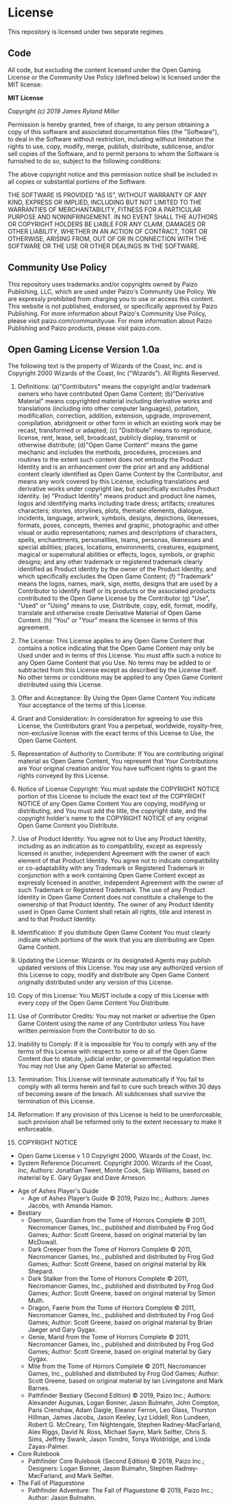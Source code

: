 # License

This repository is licensed under two separate regimes. 

## Code

All code, but excluding the content licensed under the Open Gaming License or
the Community Use Policy (defined below) is licensed under the MIT license:

**MIT License**

*Copyright (c) 2019 James Ryland Miller*

Permission is hereby granted, free of charge, to any person obtaining a copy of
this software and associated documentation files (the "Software"), to deal in
the Software without restriction, including without limitation the rights to
use, copy, modify, merge, publish, distribute, sublicense, and/or sell copies of
the Software, and to permit persons to whom the Software is furnished to do so,
subject to the following conditions:

The above copyright notice and this permission notice shall be included in all
copies or substantial portions of the Software.

THE SOFTWARE IS PROVIDED "AS IS", WITHOUT WARRANTY OF ANY KIND, EXPRESS OR
IMPLIED, INCLUDING BUT NOT LIMITED TO THE WARRANTIES OF MERCHANTABILITY, FITNESS
FOR A PARTICULAR PURPOSE AND NONINFRINGEMENT. IN NO EVENT SHALL THE AUTHORS OR
COPYRIGHT HOLDERS BE LIABLE FOR ANY CLAIM, DAMAGES OR OTHER LIABILITY, WHETHER
IN AN ACTION OF CONTRACT, TORT OR OTHERWISE, ARISING FROM, OUT OF OR IN
CONNECTION WITH THE SOFTWARE OR THE USE OR OTHER DEALINGS IN THE SOFTWARE.

## Community Use Policy

This repository uses trademarks and/or copyrights owned by Paizo Publishing, LLC,
which are used under Paizo's Community Use Policy. We are expressly prohibited
from charging you to use or access this content. This website is not published,
endorsed, or specifically approved by Paizo Publishing. For more information
about Paizo's Community Use Policy, please visit paizo.com/communityuse. For
more information about Paizo Publishing and Paizo products, please visit
paizo.com.

## Open Gaming License Version 1.0a

The following text is the property of Wizards of the Coast, Inc. and is Copyright 2000 Wizards of the Coast, Inc ("Wizards"). All Rights Reserved.

1. Definitions: (a)"Contributors" means the copyright and/or trademark owners
   who have contributed Open Game Content; (b)"Derivative Material" means
   copyrighted material including derivative works and translations (including
   into other computer languages), potation, modification, correction, addition,
   extension, upgrade, improvement, compilation, abridgment or other form in
   which an existing work may be recast, transformed or adapted; (c)
   "Distribute" means to reproduce, license, rent, lease, sell, broadcast,
   publicly display, transmit or otherwise distribute; (d)"Open Game Content"
   means the game mechanic and includes the methods, procedures, processes and
   routines to the extent such content does not embody the Product Identity and
   is an enhancement over the prior art and any additional content clearly
   identified as Open Game Content by the Contributor, and means any work
   covered by this License, including translations and derivative works under
   copyright law, but specifically excludes Product Identity. (e) "Product
   Identity" means product and product line names, logos and identifying marks
   including trade dress; artifacts; creatures characters; stories, storylines,
   plots, thematic elements, dialogue, incidents, language, artwork, symbols,
   designs, depictions, likenesses, formats, poses, concepts, themes and
   graphic, photographic and other visual or audio representations; names and
   descriptions of characters, spells, enchantments, personalities, teams,
   personas, likenesses and special abilities; places, locations, environments,
   creatures, equipment, magical or supernatural abilities or effects, logos,
   symbols, or graphic designs; and any other trademark or registered trademark
   clearly identified as Product identity by the owner of the Product Identity,
   and which specifically excludes the Open Game Content; (f) "Trademark" means
   the logos, names, mark, sign, motto, designs that are used by a Contributor
   to identify itself or its products or the associated products contributed to
   the Open Game License by the Contributor (g) "Use", "Used" or "Using" means
   to use, Distribute, copy, edit, format, modify, translate and otherwise
   create Derivative Material of Open Game Content. (h) "You" or "Your" means
   the licensee in terms of this agreement.

2. The License: This License applies to any Open Game Content that contains a
   notice indicating that the Open Game Content may only be Used under and in
   terms of this License. You must affix such a notice to any Open Game Content
   that you Use. No terms may be added to or subtracted from this License except
   as described by the License itself. No other terms or conditions may be
   applied to any Open Game Content distributed using this License.

3. Offer and Acceptance: By Using the Open Game Content You indicate Your
   acceptance of the terms of this License.

4. Grant and Consideration: In consideration for agreeing to use this License,
   the Contributors grant You a perpetual, worldwide, royalty-free,
   non-exclusive license with the exact terms of this License to Use, the Open
   Game Content.

5. Representation of Authority to Contribute: If You are contributing original
   material as Open Game Content, You represent that Your Contributions are Your
   original creation and/or You have sufficient rights to grant the rights
   conveyed by this License.

6. Notice of License Copyright: You must update the COPYRIGHT NOTICE portion of
   this License to include the exact text of the COPYRIGHT NOTICE of any Open
   Game Content You are copying, modifying or distributing, and You must add the
   title, the copyright date, and the copyright holder's name to the COPYRIGHT
   NOTICE of any original Open Game Content you Distribute.

7. Use of Product Identity: You agree not to Use any Product Identity, including
   as an indication as to compatibility, except as expressly licensed in
   another, independent Agreement with the owner of each element of that Product
   Identity. You agree not to indicate compatibility or co-adaptability with any
   Trademark or Registered Trademark in conjunction with a work containing Open
   Game Content except as expressly licensed in another, independent Agreement
   with the owner of such Trademark or Registered Trademark. The use of any
   Product Identity in Open Game Content does not constitute a challenge to the
   ownership of that Product Identity. The owner of any Product Identity used in
   Open Game Content shall retain all rights, title and interest in and to that
   Product Identity.

8. Identification: If you distribute Open Game Content You must clearly indicate
   which portions of the work that you are distributing are Open Game Content.

9. Updating the License: Wizards or its designated Agents may publish updated
   versions of this License. You may use any authorized version of this License
   to copy, modify and distribute any Open Game Content originally distributed
   under any version of this License.

10. Copy of this License: You MUST include a copy of this License with every
    copy of the Open Game Content You Distribute.

11. Use of Contributor Credits: You may not market or advertise the Open Game
    Content using the name of any Contributor unless You have written permission
    from the Contributor to do so.

12. Inability to Comply: If it is impossible for You to comply with any of the
    terms of this License with respect to some or all of the Open Game Content
    due to statute, judicial order, or governmental regulation then You may not
    Use any Open Game Material so affected.

13. Termination: This License will terminate automatically if You fail to comply
    with all terms herein and fail to cure such breach within 30 days of
    becoming aware of the breach. All sublicenses shall survive the termination
    of this License.

14. Reformation: If any provision of this License is held to be unenforceable,
    such provision shall be reformed only to the extent necessary to make it
    enforceable.

15. COPYRIGHT NOTICE
  - Open Game License v 1.0 Copyright 2000, Wizards of the Coast, Inc.
  - System Reference Document. Copyright 2000. Wizards of the Coast, Inc;
    Authors: Jonathan Tweet, Monte Cook, Skip Williams, based on material by E.
    Gary Gygax and Dave Arneson.
<!-- 
  - The Archives of Nethys. Copyright 2010, Blake Davis.
-->
  - Age of Ashes Player's Guide
    - Age of Ashes Player’s Guide © 2019, Paizo Inc.; Authors: James Jacobs, with Amanda Hamon.
  - Bestiary
    - Daemon, Guardian from the Tome of Horrors Complete © 2011, Necromancer
      Games, Inc., published and distributed by Frog God Games; Author: Scott
      Greene, based on original material by Ian McDowall.
    - Dark Creeper from the Tome of Horrors Complete © 2011, Necromancer Games,
      Inc., published and distributed by Frog God Games; Author: Scott Greene,
      based on original material by Rik Shepard.
    - Dark Stalker from the Tome of Horrors Complete © 2011, Necromancer Games,
      Inc., published and distributed by Frog God Games; Author: Scott Greene,
      based on original material by Simon Muth.
    - Dragon, Faerie from the Tome of Horrors Complete © 2011, Necromancer
      Games, Inc., published and distributed by Frog God Games; Author: Scott
      Greene, based on original material by Brian Jaeger and Gary Gygax.
    - Genie, Marid from the Tome of Horrors Complete © 2011, Necromancer Games,
      Inc., published and distributed by Frog God Games; Author: Scott Greene,
      based on original material by Gary Gygax.
    - Mite from the Tome of Horrors Complete © 2011, Necromancer Games, Inc.,
      published and distributed by Frog God Games; Author: Scott Greene, based
      on original material by Ian Livingstone and Mark Barnes.
    - Pathfinder Bestiary (Second Edition) © 2019, Paizo Inc.; Authors:
      Alexander Augunas, Logan Bonner, Jason Bulmahn, John Compton, Paris
      Crenshaw, Adam Daigle, Eleanor Ferron, Leo Glass, Thurston Hillman, James
      Jacobs, Jason Keeley, Lyz Liddell, Ron Lundeen, Robert G. McCreary, Tim
      Nightengale, Stephen Radney-MacFarland, Alex Riggs, David N. Ross, Michael
      Sayre, Mark Seifter, Chris S. Sims, Jeffrey Swank, Jason Tondro, Tonya
      Woldridge, and Linda Zayas-Palmer.
  - Core Rulebook 
    - Pathfinder Core Rulebook (Second Edition) © 2019, Paizo Inc.; Designers:
      Logan Bonner, Jason Bulmahn, Stephen Radney-MacFarland, and Mark Seifter.
  - The Fall of Plaguestone 
    - Pathfinder Adventure: The Fall of Plaguestone © 2019, Paizo Inc.; Author:
      Jason Bulmahn.
